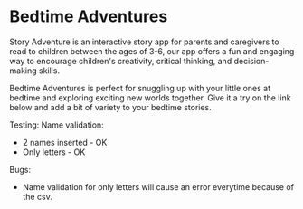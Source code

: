# Bedtime Adventures
Story Adventure is an interactive story app for parents and caregivers to read to children between the ages of 3-6, our app offers a fun and engaging way to encourage children's creativity, critical thinking, and decision-making skills.

Bedtime Adventures is perfect for snuggling up with your little ones at bedtime and exploring exciting new worlds together. Give it a try on the link below and add a bit of variety to your bedtime stories.



Testing:
Name validation:
- 2 names inserted - OK
- Only letters - OK

Bugs:
- Name validation for only letters will cause an error everytime because of the csv.